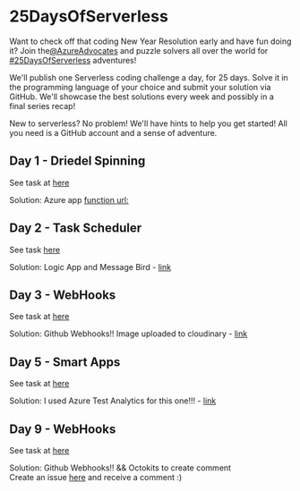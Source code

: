 # 25DaysOfServerless

Want to check off that coding New Year Resolution early and have fun doing it? Join the[@AzureAdvocates](https://twitter.com/azureadvocates) and puzzle solvers all over the world for [#25DaysOfServerless](https://twitter.com/search?q=%2325DaysOfServerless&src=typed_query) adventures!

We'll publish one Serverless coding challenge a day, for 25 days. Solve it in the programming language of your choice and submit your solution via GitHub. We'll showcase the best solutions every week and possibly in a final series recap! 

New to serverless?
No problem!
We'll have hints to help you get started!
All you need is a GitHub account and a sense of adventure.

## Day 1 - Driedel Spinning
See task at [here](https://25daysofserverless.com/calendar/1)

Solution: Azure app [function url:](https://sendsmsjeni.azurewebsites.net/api/day2)

## Day 2 - Task Scheduler
See task [here](https://25daysofserverless.com/calendar/2)

Solution: Logic App and Message Bird - [link]()

## Day 3 - WebHooks
See task at [here](https://25daysofserverless.com/calendar/3)

Solution: Github Webhooks!! Image uploaded to cloudinary - [link](https://sendsmsjeni.azurewebsites.net/api/day3)

## Day 5 - Smart Apps
See task at [here](https://25daysofserverless.com/calendar/5)

Solution: I used Azure Test Analytics for this one!!! - [link](https://sendsmsjeni.azurewebsites.net/api/day5)

## Day 9 - WebHooks
See task at [here](https://25daysofserverless.com/calendar/9)

Solution: Github Webhooks!! && Octokits to create comment <br>
Create an issue [here](https://github.com/Je-ni/25DaysOfServerless) and receive a comment :)